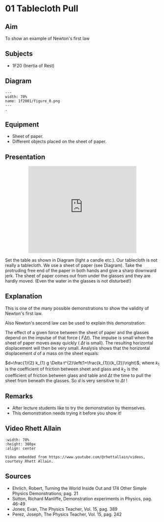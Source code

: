 # 01 Tablecloth Pull 
    
  
## Aim   
To show an example of Newton's first law    
  
## Subjects   
* 1F20 (Inertia of Rest)   

## Diagram
   
```{figure} figures/figure_0.png  
---  
width: 70%  
name: 1f2001/figure_0.png  
---  
. 
```
  
## Equipment   
 *  Sheet of paper. 
 *  Different objects placed on the sheet of paper.
      
  
## Presentation

<div style="display: flex; justify-content: center;">
    <div style="position: relative; width: 70%; height: 0; padding-bottom: 56.25%;">
        <iframe
            src="https://www.youtube.com/embed/BSclXCB8nKc?si=tr-6ImnEZfDLtoIo"
            style="position: absolute; top: 0; left: 0; width: 100%; height: 100%;"
            frameborder="0"
            allow="accelerometer; autoplay; clipboard-write; encrypted-media; gyroscope; picture-in-picture"
            allowfullscreen
        ></iframe>
    </div>
</div>

Set the table as shown in Diagram (light a candle etc.). Our tablecloth is not really a tablecloth. We use a sheet of paper (see Diagram).  Take the protruding free end of the paper in both hands and give a sharp downward jerk. The sheet of paper comes out from under the glasses and they are hardly moved. (Even the water in the glasses is not disturbed!)   
  
## Explanation   
This is one of the many possible demonstrations to show the validity of Newton's first law.

Also Newton's second law can be used to explain this demonstration:

The effect of a given force between the sheet of paper and the glasses depend on the impulse of that force ( $F \Delta t)$. The impulse is small when the sheet of paper moves away quickly ( $\Delta t$ is small). The resulting horizontal displacement will then be very small. Analysis shows that the horizontal displacement $d$ of a mass on the sheet equals:

$d=\frac{1}{2} k_{1} g \Delta t^{2}\left(1+\frac{k_{1}}{k_{2}}\right)$, where $k_{1}$ is the coefficient of friction between sheet and glass and $k_{2}$ is the coefficient of friction between glass and table and $\Delta t$ the time to pull the sheet from beneath the glasses. So $d$ is very sensitive to $\Delta t$ ! 
  
## Remarks
 *  After lecture students like to try the demonstration by themselves. 
 *  This demonstration needs trying it before you show it!
   
## Video Rhett Allain

```{iframe} https://www.youtube.com/watch?v=jaxgBPQ2STk
:width: 70%
:height: 300px
:align: center

Video embedded from https://www.youtube.com/@rhettallain/videos, courtesy Rhett Allain.
```  
## Sources
 *  Ehrlich, Robert, Turning the World Inside Out and 174 Other Simple Physics Demonstrations, pag. 21 
 *  Sutton, Richard Manliffe, Demonstration experiments in Physics, pag. 46-49 
 *  Jones, Evan, The Physics Teacher, Vol. 15, pag. 389 
 *  Perez, Joseph, The Physics Teacher, Vol. 15, pag. 242
  
